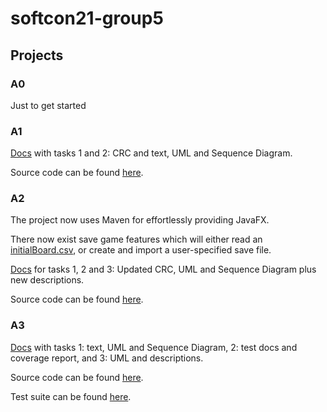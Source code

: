 # softcon21-group5

## Projects

### A0

Just to get started

### A1

[Docs](a1/docs) with tasks 1 and 2: CRC and text, UML and Sequence Diagram.

Source code can be found [here](a1/src/ch/uzh/softcon/one).

### A2

The project now uses Maven for effortlessly providing JavaFX.

There now exist save game features which will either read an [initialBoard.csv](a2/resources/initialBoard.csv), or create and import a user-specified save file.

[Docs](a2/docs) for tasks 1, 2 and 3: Updated CRC, UML and Sequence Diagram plus new descriptions.

Source code can be found [here](a2/src/main/java/ch/uzh/softcon/one).

### A3

[Docs](a3/docs) with tasks 1: text, UML and Sequence Diagram, 2: test docs and coverage report, and 3: UML and descriptions.

Source code can be found [here](a3/src/main/java/ch/uzh/softcon/one).

Test suite can be found [here](a3/src/test/ch/uzh/softcon/one).
